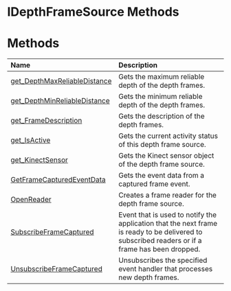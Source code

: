 IDepthFrameSource Methods  
=========================  

<span id="publicmethodsSection"></span>

Methods  
=======  

<table>
<colgroup>
<col width="30%" />
<col width="60%" />
</colgroup>
<thead>
<tr class="header">
<th align="left">Name</th>
<th align="left">Description</th>
</tr>
</thead>
<tbody>
<tr class="odd">
<td align="left"><a href="Methods/get_DepthMaxReliableDistance.md">get_DepthMaxReliableDistance</a></td>
<td align="left">Gets the maximum reliable depth of the depth frames.</td>
</tr>
<tr class="even">
<td align="left"><a href="Methods/get_DepthMinReliableDistance.md">get_DepthMinReliableDistance</a></td>
<td align="left">Gets the minimum reliable depth of the depth frames.</td>
</tr>
<tr class="odd">
<td align="left"><a href="Methods/get_FrameDescription_Method.md">get_FrameDescription</a></td>
<td align="left">Gets the description of the depth frames.</td>
</tr>
<tr class="even">
<td align="left"><a href="Methods/get_IsActive_Method.md">get_IsActive</a></td>
<td align="left">Gets the current activity status of this depth frame source.</td>
</tr>
<tr class="odd">
<td align="left"><a href="Methods/get_KinectSensor_Method.md">get_KinectSensor</a></td>
<td align="left">Gets the Kinect sensor object of the depth frame source.</td>
</tr>
<tr class="even">
<td align="left"><a href="Methods/GetFrameCapturedEventData.md">GetFrameCapturedEventData</a></td>
<td align="left">Gets the event data from a captured frame event.</td>
</tr>
<tr class="odd">
<td align="left"><a href="Methods/OpenReader_Method.md">OpenReader</a></td>
<td align="left">Creates a frame reader for the depth frame source.</td>
</tr>
<tr class="even">
<td align="left"><a href="Methods/SubscribeFrameCaptured.md">SubscribeFrameCaptured</a></td>
<td align="left">Event that is used to notify the application that the next frame is ready to be delivered to subscribed readers or if a frame has been dropped.</td>
</tr>
<tr class="odd">
<td align="left"><a href="Methods/UnsubscribeFrameCaptured.md">UnsubscribeFrameCaptured</a></td>
<td align="left">Unsubscribes the specified event handler that processes new depth frames.</td>
</tr>
</tbody>
</table>



<!--Please do not edit the data in the comment block below.-->
<!--
TOCTitle : IDepthFrameSource Methods
RLTitle : IDepthFrameSource Methods
KeywordK : IDepthFrameSource interface, methods
KeywordA : Methods.T:Microsoft.Kinect.kinect.IDepthFrameSource
AssetID : Methods.T:Microsoft.Kinect.kinect.IDepthFrameSource
Locale : en-us
CommunityContent : 1
TargetOS : Windows
TopicType : kbSyntax
DocSet : K4Wv2
ProjType : K4Wv2Proj
Technology : Kinect for Windows
Product : Kinect for Windows SDK v2
productversion : 20
-->
